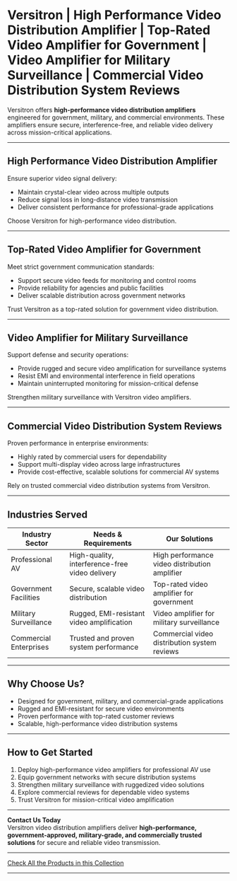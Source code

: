 # Versitron | High Performance Video Distribution Amplifier | Top-Rated Video Amplifier for Government | Video Amplifier for Military Surveillance | Commercial Video Distribution System Reviews

Versitron offers **high-performance video distribution amplifiers** engineered for government, military, and commercial environments. These amplifiers ensure secure, interference-free, and reliable video delivery across mission-critical applications.

---

## High Performance Video Distribution Amplifier

Ensure superior video signal delivery:  

- Maintain crystal-clear video across multiple outputs  
- Reduce signal loss in long-distance video transmission  
- Deliver consistent performance for professional-grade applications  

Choose Versitron for high-performance video distribution.

---

## Top-Rated Video Amplifier for Government

Meet strict government communication standards:  

- Support secure video feeds for monitoring and control rooms  
- Provide reliability for agencies and public facilities  
- Deliver scalable distribution across government networks  

Trust Versitron as a top-rated solution for government video distribution.

---

## Video Amplifier for Military Surveillance

Support defense and security operations:  

- Provide rugged and secure video amplification for surveillance systems  
- Resist EMI and environmental interference in field operations  
- Maintain uninterrupted monitoring for mission-critical defense  

Strengthen military surveillance with Versitron video amplifiers.

---

## Commercial Video Distribution System Reviews

Proven performance in enterprise environments:  

- Highly rated by commercial users for dependability  
- Support multi-display video across large infrastructures  
- Provide cost-effective, scalable solutions for commercial AV systems  

Rely on trusted commercial video distribution systems from Versitron.

---

## Industries Served

| Industry Sector        | Needs & Requirements                             | Our Solutions                                          |
|-------------------------|--------------------------------------------------|-------------------------------------------------------|
| Professional AV         | High-quality, interference-free video delivery  | High performance video distribution amplifier          |
| Government Facilities   | Secure, scalable video distribution             | Top-rated video amplifier for government               |
| Military Surveillance   | Rugged, EMI-resistant video amplification       | Video amplifier for military surveillance              |
| Commercial Enterprises  | Trusted and proven system performance           | Commercial video distribution system reviews           |

---

## Why Choose Us?

- Designed for government, military, and commercial-grade applications  
- Rugged and EMI-resistant for secure video environments  
- Proven performance with top-rated customer reviews  
- Scalable, high-performance video distribution systems  

---

## How to Get Started

1. Deploy high-performance video amplifiers for professional AV use  
2. Equip government networks with secure distribution systems  
3. Strengthen military surveillance with ruggedized video solutions  
4. Explore commercial reviews for dependable video systems  
5. Trust Versitron for mission-critical video amplification  

---

**Contact Us Today**  
Versitron video distribution amplifiers deliver **high-performance, government-approved, military-grade, and commercially trusted solutions** for secure and reliable video transmission.  

---

[Check All the Products in this Collection](https://www.versitron.com/collections/video-distribution-amplifiers)

---
